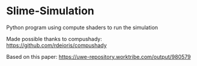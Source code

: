 # Slime-Simulation

Python program using compute shaders to run the simulation

Made possible thanks to compushady: https://github.com/rdeioris/compushady

Based on this paper: https://uwe-repository.worktribe.com/output/980579
